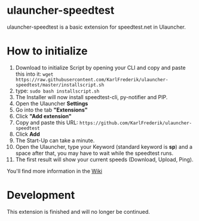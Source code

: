 # ulauncher-speedtest

ulauncher-speedtest is a basic extension for speedtest.net in Ulauncher.

# How to initialize
1. Download to initialize Script by opening your CLI and copy and paste this into it: `wget https://raw.githubusercontent.com/KarlFrederik/ulauncher-speedtest/master/installscript.sh`
2. type: `sudo bash installscript.sh`
3. The Installer will now install speedtest-cli, py-notifier and PIP.
4. Open the Ulauncher **Settings**
5. Go into the tab **"Extensions"**
6. Click **"Add extension"**
7. Copy and paste this URL: `https://github.com/KarlFrederik/ulauncher-speedtest`
8. Click **Add**
9. The Start-Up can take a minute.
10. Open the Ulauncher, type your Keyword (standard keyword is **sp**) and a space after that, you may have to wait while the speedtest runs.
11. The first result will show your current speeds (Download, Upload, Ping).

You'll find more information in the [Wiki](https://github.com/KarlFrederik/ulauncher-speedtest/wiki)


# Development
This extension is finished and will no longer be continued.
